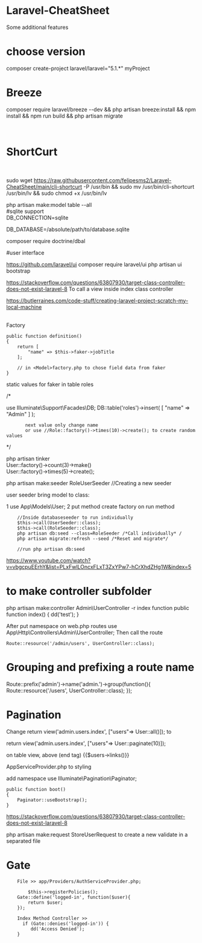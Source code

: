 # Laravel-CheatSheet
Some additional features
# choose version

composer create-project laravel/laravel="5.1.*" myProject

# Breeze
composer require laravel/breeze --dev && php artisan breeze:install  && npm install && npm run build && php artisan migrate

<br>

# ShortCurt
<br>

sudo wget https://raw.githubusercontent.com/felipesms2/Laravel-CheatSheet/main/cli-shortcurt -P /usr/bin 
&& sudo mv /usr/bin/cli-shortcurt /usr/bin/lv
&& sudo chmod +x /usr/bin/lv

php artisan make:model table --all
<br>
#sqlite support
<br>
DB_CONNECTION=sqlite<br>

DB_DATABASE=/absolute/path/to/database.sqlite


composer require doctrine/dbal

#user interface

https://github.com/laravel/ui
composer require laravel/ui
php artisan ui bootstrap


https://stackoverflow.com/questions/63807930/target-class-controller-does-not-exist-laravel-8
To call a view inside index class controller

https://butlerraines.com/code-stuff/creating-laravel-project-scratch-my-local-machine

<br>
Factory

    public function definition()
    {
        return [
            "name" => $this->faker->jobTitle
        ];
        
        // in <Model>factory.php to chose field data from faker
    }
    
    


static values for faker in table roles 

/*

use Illuminate\Support\Facades\DB;
        DB::table('roles')->insert(
            [
                "name" =>  "Admin"
            ]
            );
           
           next value only change name
           or use //Role::factory()->times(10)->create(); to create random values

*/

php artisan tinker <br>
User::factory()->count(3)->make() <br>
User::factory()->times(5)->create(); <br>


php artisan make:seeder RoleUserSeeder //Creating a new seeder

user seeder bring model to class: <br>

 1 use App\Models\User;
 2 put method create factory on run method <br>
 
        //Inside databaseseeder to run individually
        $this->call(UserSeeder::class);
        $this->call(RoleSeeder::class);
        php artisan db:seed --class=RoleSeeder /*Call individually* / 
        php artisan migrate:refresh --seed /*Reset and migrate*/
   
        //run php artisan db:seed
        
 https://www.youtube.com/watch?v=vbgcpuEErhY&list=PLxFwlLOncxFLxT3ZxYPw7-hCrXhdZHg1W&index=5

# to make controller subfolder 

 php artisan make:controller Admin\\UserController -r
index function
     public function index()
    {
        dd('test');
    }

After put namespace on web.php routes 
    use App\Http\Controllers\Admin\UserController;
Then call the route

    Route::resource('/admin/users', UserController::class); 

# Grouping and prefixing a route name

Route::prefix('admin')->name('admin.')->group(function(){
    Route::resource('/users', UserController::class);
});

# Pagination 

Change return view('admin.users.index', ["users"=> User::all()]); to 

return view('admin.users.index', ["users"=> User::paginate(10)]);

on table view, above </table> (end tag)
{{$users->links()}}

AppServiceProvider.php to styling

add namespace 
    use Illuminate\Pagination\Paginator;

    public function boot()
    {
        Paginator::useBootstrap();
    }
https://stackoverflow.com/questions/63807930/target-class-controller-does-not-exist-laravel-8

php artisan make:request StoreUserRequest  to create a new validate in a separated file

# Gate
        File >> app/Providers/AuthServiceProvider.php;

            $this->registerPolicies();  
        Gate::define('logged-in', function($user){
            return $user;
        });

        Index Method Controller >> 
          if (Gate::denies('logged-in')) {
             dd('Access Denied');
        }



